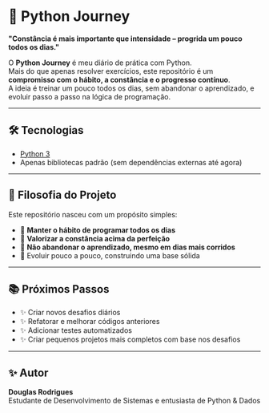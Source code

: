# 🐍 Python Journey
**"Constância é mais importante que intensidade – progrida um pouco todos os dias."**

O **Python Journey** é meu diário de prática com Python.  
Mais do que apenas resolver exercícios, este repositório é um **compromisso com o hábito, a constância e o progresso contínuo**.  
A ideia é treinar um pouco todos os dias, sem abandonar o aprendizado, e evoluir passo a passo na lógica de programação.

---

## 🛠️ Tecnologias

- [Python 3](https://www.python.org/)  
- Apenas bibliotecas padrão (sem dependências externas até agora)  

---

## 🎯 Filosofia do Projeto

Este repositório nasceu com um propósito simples:

- 🔹 **Manter o hábito de programar todos os dias**  
- 🔹 **Valorizar a constância acima da perfeição**  
- 🔹 **Não abandonar o aprendizado, mesmo em dias mais corridos**  
- 🔹 Evoluir pouco a pouco, construindo uma base sólida  

---

## 📚 Próximos Passos

- ✨ Criar novos desafios diários  
- ✨ Refatorar e melhorar códigos anteriores  
- ✨ Adicionar testes automatizados  
- ✨ Criar pequenos projetos mais completos com base nos desafios  

---

## ✨ Autor

**Douglas Rodrigues**  
Estudante de Desenvolvimento de Sistemas e entusiasta de Python & Dados
